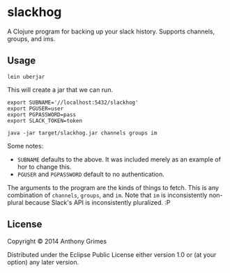 # slackhog

A Clojure program for backing up your slack history. Supports channels, groups,
and ims.

## Usage

```
lein uberjar
```

This will create a jar that we can run.

```
export SUBNAME='//localhost:5432/slackhog'
export PGUSER=user
export PGPASSWORD=pass
export SLACK_TOKEN=token

java -jar target/slackhog.jar channels groups im
```

Some notes:

* `SUBNAME` defaults to the above. It was included merely as an example of hor
to change this.
* `PGUSER` and `PGPASSWORD` default to no authentication.

The arguments to the program are the kinds of things to fetch. This is any
combination of `channels`, `groups`, and `im`. Note that `im` is inconsistently
non-plural because Slack's API is inconsistently pluralized. :P

## License

Copyright © 2014 Anthony Grimes

Distributed under the Eclipse Public License either version 1.0 or (at
your option) any later version.
